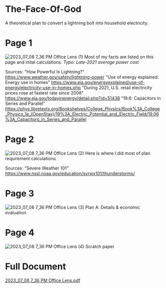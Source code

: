 # The-Face-Of-God
A theoretical plan to convert a lightning bolt into household electricity.

# Page 1
![2023_07_08 7_36 PM Office Lens (1)](https://github.com/mus1c-123/The-Face-Of-God/assets/22779862/089a6f8d-5005-4ba7-8ab1-0d508eef6834)
Most of my facts are listed on this page and inital calculations. *Typo: Late-2021 average power cost*

Sources:
"How Powerful Is Lightning?" https://www.weather.gov/safety/lightning-power
"Use of energy explained: Energy use in homes" https://www.eia.gov/energyexplained/use-of-energy/electricity-use-in-homes.php
"During 2021, U.S. retail electricity prices rose at fastest rate since 2008" https://www.eia.gov/todayinenergy/detail.php?id=51438
"19.6: Capacitors in Series and Parallel" https://phys.libretexts.org/Bookshelves/College_Physics/Book%3A_College_Physics_1e_(OpenStax)/19%3A_Electric_Potential_and_Electric_Field/19.06%3A_Capacitors_in_Series_and_Parallel

# Page 2
![2023_07_08 7_36 PM Office Lens (2)](https://github.com/mus1c-123/The-Face-Of-God/assets/22779862/805f1603-9a80-4ff2-ae26-4d8022a7285b)
Here is where I did most of plan requirement calculations.

Sources:
"Severe Weather 101" https://www.nssl.noaa.gov/education/svrwx101/thunderstorms/

# Page 3
![2023_07_08 7_36 PM Office Lens (3)](https://github.com/mus1c-123/The-Face-Of-God/assets/22779862/5bc0c9b9-c984-45ad-8c4a-d83ba1fbc5f0)
Plan A: Details & economic evaluation

# Page 4
![2023_07_08 7_36 PM Office Lens (4)](https://github.com/mus1c-123/The-Face-Of-God/assets/22779862/09dc07ae-a97c-4654-9c78-06142dec3a9c)
Scratch paper


# Full Document
[2023_07_08 7_36 PM Office Lens.pdf](https://github.com/mus1c-123/The-Face-Of-God/files/11993253/2023_07_08.7_36.PM.Office.Lens.pdf)
